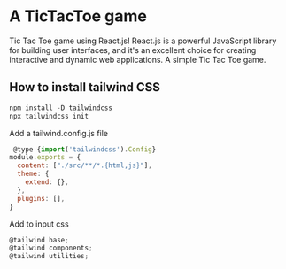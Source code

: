 # A TicTacToe game

Tic Tac Toe game using React.js! 
React.js is a powerful JavaScript library for building user interfaces, and it's an excellent choice for creating interactive and dynamic web applications. A simple Tic Tac Toe game.

## How to install tailwind CSS

```javascript
npm install -D tailwindcss
npx tailwindcss init
````

Add a tailwind.config.js file
```javascript
 @type {import('tailwindcss').Config}
module.exports = {
  content: ["./src/**/*.{html,js}"],
  theme: {
    extend: {},
  },
  plugins: [],
}
```
Add to input css
```javascript
@tailwind base;
@tailwind components;
@tailwind utilities;